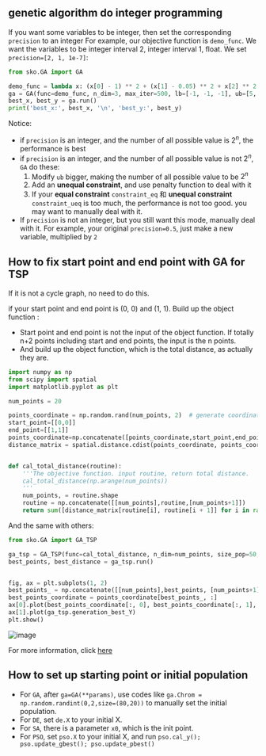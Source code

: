 
## genetic algorithm do integer programming

If you want some variables to be integer, then set the corresponding `precision` to an integer
For example, our objective function is `demo_func`. We want the variables to be integer interval 2, integer interval 1, float. We set `precision=[2, 1, 1e-7]`:
```python
from sko.GA import GA

demo_func = lambda x: (x[0] - 1) ** 2 + (x[1] - 0.05) ** 2 + x[2] ** 2
ga = GA(func=demo_func, n_dim=3, max_iter=500, lb=[-1, -1, -1], ub=[5, 1, 1], precision=[2, 1, 1e-7])
best_x, best_y = ga.run()
print('best_x:', best_x, '\n', 'best_y:', best_y)
```

Notice:
- if `precision` is an integer, and the number of all possible value is $2^n$, the performance is best
- if `precision` is an integer, and the number of all possible value is not $2^n$, `GA` do these:
    1. Modify `ub` bigger, making the number of all possible value to be $2^n$
    2. Add an **unequal constraint**, and use penalty function to deal with it
    3. If your **equal constraint** `constraint_eq` 和 **unequal constraint** `constraint_ueq` is too much, the performance is not too good. you may want to manually deal with it.
- If `precision` is not an integer, but you still want this mode, manually deal with it. For example, your original `precision=0.5`, just make a new variable, multiplied by `2`



## How to fix start point and end point with GA for TSP
If it is not a cycle graph, no need to do this.

if your start point and end point is (0, 0) and (1, 1). Build up the object function :
- Start point and end point is not the input of the object function. If totally n+2 points including start and end points, the input is the n points.
- And build up the object function, which is the total distance, as actually they are.


```python
import numpy as np
from scipy import spatial
import matplotlib.pyplot as plt

num_points = 20

points_coordinate = np.random.rand(num_points, 2)  # generate coordinate of points
start_point=[[0,0]]
end_point=[[1,1]]
points_coordinate=np.concatenate([points_coordinate,start_point,end_point])
distance_matrix = spatial.distance.cdist(points_coordinate, points_coordinate, metric='euclidean')


def cal_total_distance(routine):
    '''The objective function. input routine, return total distance.
    cal_total_distance(np.arange(num_points))
    '''
    num_points, = routine.shape
    routine = np.concatenate([[num_points],routine,[num_points+1]]) 
    return sum([distance_matrix[routine[i], routine[i + 1]] for i in range(num_points+2-1)])
```

And the same with others:
```python
from sko.GA import GA_TSP

ga_tsp = GA_TSP(func=cal_total_distance, n_dim=num_points, size_pop=50, max_iter=500, prob_mut=1)
best_points, best_distance = ga_tsp.run()


fig, ax = plt.subplots(1, 2)
best_points_ = np.concatenate([[num_points],best_points, [num_points+1]])
best_points_coordinate = points_coordinate[best_points_, :]
ax[0].plot(best_points_coordinate[:, 0], best_points_coordinate[:, 1], 'o-r')
ax[1].plot(ga_tsp.generation_best_Y)
plt.show()
```

![image](https://user-images.githubusercontent.com/19920283/83831463-0ac6a400-a71a-11ea-8692-beac5f465111.png)

For more information, click [here](https://github.com/guofei9987/scikit-opt/issues/58)

## How to set up starting point or initial population

- For `GA`, after `ga=GA(**params)`, use codes like `ga.Chrom = np.random.randint(0,2,size=(80,20))` to manually set the initial population.  
- For `DE`, set `de.X` to your initial X.  
- For `SA`, there is a parameter `x0`, which is the init point.
- For `PSO`, set `pso.X` to your initial X, and run `pso.cal_y(); pso.update_gbest(); pso.update_pbest()`
